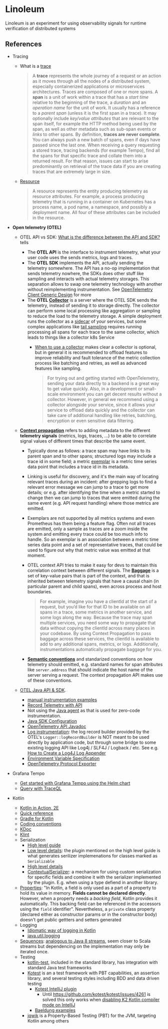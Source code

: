 # Linoleum

Linoleum is an experiment for using observability signals for runtime verification of distributed systems

## References

- Tracing
  - What is a [trace](https://grafana.com/docs/tempo/latest/introduction/)

    > A __trace__ represents the whole journey of a request or an action as it moves through all the nodes of a distributed system, especially containerized applications or microservices architectures. 
    > Traces are composed of one or more spans. A __span__ is a unit of work within a trace that has a _start time_ relative to the beginning of the trace, a _duration_ and an _operation name_ for the unit of work. It usually has a reference to a _parent span_ (unless it is the first span in a trace). It may optionally include _key/value attributes_ that are relevant to the span itself, for example the HTTP method being used by the span, as well as other metadata such as sub-span events or _links_ to other spans.
    > By definition, __traces are never complete__. You can always push a new batch of spans, even if days have passed since the last one. When receiving a query requesting a stored trace, tracing backends (for example Tempo), find all the spans for that specific trace and collate them into a returned result. For that reason, issues can start to arise predominantly on retrieval of the trace data if you are creating traces that are extremely large in size.

  - [Resource](https://opentelemetry.io/docs/concepts/resources/)
  
    > A resource represents the entity producing telemetry as resource attributes. For example, a process producing telemetry that is running in a container on Kubernetes has a process name, a pod name, a namespace, and possibly a deployment name. All four of these attributes can be included in the resource.

- __Open telemetry (OTEL)__
  - OTEL API vs SDK: [What is the difference between the API and SDK?](https://github.com/open-telemetry/opentelemetry-rust/issues/1186) tells
    - The __OTEL API__ is the interface to instrument telemetry, what your user code uses the sends metrics, logs and traces.
    - The __OTEL SDK__ implements the API, actually sending the telemetry somewhere. The API has a no-op implementation that sends telemetry nowhere, the SDKs does other stuff like sampling and interacts with actual telemetry storages. This separation allows to swap one telemetry technology with another without reimplementing instrumentation. See [OpenTelemetry Client Generic Design](https://github.com/open-telemetry/opentelemetry-specification/blob/main/specification/library-guidelines.md#opentelemetry-client-generic-design) for more
    - The __OTEL [Collector](https://opentelemetry.io/docs/collector/)__ is a server where the OTEL SDK sends the telemetry, instead of sending it to storage directly. The collector can perform some local processing like aggregation or sampling to reduce the load to the telemetry storage. A simple deployment runs the collector as a [sidecar](https://kubernetes.io/docs/concepts/workloads/pods/sidecar-containers/) of your services, but some complex applications like [tail sampling](https://github.com/open-telemetry/opentelemetry-collector-contrib/tree/main/processor/tailsamplingprocessor) requires running processing all spans for each trace to the same collector, which leads to things like a collector k8s Service
      - [When to use a collector](https://opentelemetry.io/docs/collector/#when-to-use-a-collector) makes clear a collector is optional, but in general it is recommended to offload features to improve reliability and fault tolerance of the metric collection process like batching and retries, as well as advanced features like sampling.

        > For trying out and getting started with OpenTelemetry, sending your data directly to a backend is a great way to get value quickly. Also, in a development or small-scale environment you can get decent results without a collector.
        > However, in general we recommend using a collector alongside your service, since it allows your service to offload data quickly and the collector can take care of additional handling like retries, batching, encryption or even sensitive data filtering.

  - [__Context propagation__](https://opentelemetry.io/docs/languages/java/instrumentation/#context-propagation) refers to adding metadata to the different __telemetry signals__ (metrics, logs, traces, ...) to be able to correlate signal values of different times that describe the same event. 
    - Typically done as follows: a trace span may have links to its parent span and to other spans; structured logs may include a trace id in some field; a metric [exemplar](https://opentelemetry.io/docs/specs/otel/metrics/data-model/#exemplars) is a metric time series data point that includes a trace id in its metadata. 
    - Linking is useful for discovery, and it's the main way of locating relevant traces during an incident: after grepping logs to find a relevant error message we can jump to a trace to get more details; or e.g. after identifying the time when a metric started to change then we can jump to traces that were emitted during the same event (e.g. API request handling) where those metrics are emitted. 
    - Exemplars are not supported by all metrics systems and even Prometheus has them being a feature flag. Often not all traces are emitted, only a sample as traces are a zoom inside the system and emitting every trace could be too much info to handle. So an exemplar is an association between a metric time series data point and a set of representative traces, that could be used to figure out why that metric value was emitted at that moment.
    - OTEL context API tries to make it easy for devs to maintain this correlation context between different signals. The [__Baggage__](https://opentelemetry.io/docs/concepts/signals/baggage/) is a set of key-value pairs that is part of the context, and that is inherited between telemetry signals that have a causal chain (in particular parent and child spans), even across process and host boundaries.  

      > For example, imagine you have a clientId at the start of a request, but you’d like for that ID to be available on all spans in a trace, some metrics in another service, and some logs along the way. Because the trace may span multiple services, you need some way to propagate that data without copying the clientId across many places in your codebase.
      > By using Context Propagation to pass baggage across these services, the clientId is available to add to any additional spans, metrics, or logs. Additionally, instrumentations automatically propagate baggage for you.

    - [__Semantic conventions__](https://opentelemetry.io/docs/specs/semconv/) and standarized conventions on how telemetry should emitted, e.g. standard names for span attributes like `server.address` that should indicate the host name of the server serving a request. The context propagation API makes use of these conventions.
  - [OTEL Java API & SDK](https://opentelemetry.io/docs/languages/java/). 
    - [manual instrumentation examples](https://opentelemetry.io/docs/languages/java/api-components/)
    - [Record Telemetry with API](https://opentelemetry.io/docs/languages/java/api-components)
    - Not using the [Java agent](https://opentelemetry.io/docs/zero-code/java/agent/) as that is used for zero-code instrumentation. 
    - [Java SDK Configuration](https://opentelemetry.io/docs/languages/java/configuration/)
    - [OpenTelemetry API Javadoc](https://javadoc.io/doc/io.opentelemetry/opentelemetry-api/latest/index.html)
    - [Log instrumentation](https://opentelemetry.io/docs/languages/java/instrumentation/#log-instrumentation): the log record builder provided by the OTEL's `Logger::logRecordBuilder` is NOT meant to be used directly by application code, but through some bridge to some existing logging API like Log4j / SLF4J / Logback / etc. See e.g. [How to Create a Log4J Log Appender](https://opentelemetry.io/docs/specs/otel/logs/supplementary-guidelines/)
    - [Environment Variable Specification](https://opentelemetry.io/docs/specs/otel/configuration/sdk-environment-variables/)
    - [OpenTelemetry Protocol Exporter](https://opentelemetry.io/docs/specs/otel/protocol/exporter/)
- Grafana Tempo
  - [Get started with Grafana Tempo using the Helm chart](https://grafana.com/docs/helm-charts/tempo-distributed/next/get-started-helm-charts/)
  - [Query with TraceQL](https://grafana.com/docs/tempo/latest/traceql/)


- Kotlin
  - [Kotlin in Action, 2E](https://livebook.manning.com/book/kotlin-in-action-second-edition)
  - [Quick reference](https://kotlin-quick-reference.com/)
  - [Gradle for Kotlin](https://kotlinlang.org/docs/gradle.html)
  - [Coding conventions](https://kotlinlang.org/docs/coding-conventions.html)
  - [KDoc](https://kotlinlang.org/docs/kotlin-doc.html)
  - [Klint](https://www.baeldung.com/kotlin/ktlint-code-formatting)
  - Serialization
    - [High level guide](https://kotlinlang.org/docs/serialization.html#serialize-and-deserialize-json)
    - [Low level details](https://github.com/Kotlin/kotlinx.serialization/blob/master/docs/serializers.md): the plugin mentioned on the high level guide is what generates serilizer implemenations for classes marked as `Serializable`
    - [High level details](https://github.com/Kotlin/kotlinx.serialization/blob/master/docs/basic-serialization.md#basics)
    - [ContextualSerializer](https://kotlinlang.org/api/kotlinx.serialization/kotlinx-serialization-core/kotlinx.serialization/-contextual-serializer/): a mechanism for using custom serialization for specific fields and combine it with the serializer implemented by the plugin. E.g. when using a type defiend in another library.
  - [Properties](https://kotlinlang.org/docs/properties.html): "In Kotlin, a field is only used as a part of a property to hold its value in memory. __Fields cannot be declared directly__. However, when a property needs a _backing field_, Kotlin provides it automatically. This backing field can be referenced in the accessors using the `field` identifier". Nevertheless, a `private` class property (declared either as constructor params or in the constructor body) doesn't get public gettters and setters generated
  - Logging
    - [Idiomatic way of logging in Kotlin](https://stackoverflow.com/questions/34416869/idiomatic-way-of-logging-in-kotlin)
    - [java.util.logging](https://docs.oracle.com/javase/8/docs/api/java/util/logging/package-summary.html)
  - [Sequences](https://kotlinlang.org/api/core/kotlin-stdlib/kotlin.sequences/-sequence/): [analogous to Java 8 streams](https://www.baeldung.com/kotlin/java-8-stream-vs-kotlin), seem closer to Scala streams but dependencing on the implementation may only be iterated once.
  - Testing
    - [kotlin-test](https://kotlinlang.org/api/core/kotlin-test/), included in the standard library, has integration with standard Java test frameworks
    - [Kotest](https://kotest.io/) is an a test framework with PBT capabilities, an assertion library, and several testing styles including BDD and data driven testing
      - [Kotest IntelliJ plugin](https://kotest.io/docs/intellij/intellij-plugin.html)
        - Until https://github.com/kotest/kotest/issues/4261 is solved this only works when [disabling K2 Kotlin compiler mode on IntelliJ](https://blog.jetbrains.com/idea/2024/03/k2-kotlin-mode-alpha-in-intellij-idea/)
      - [Baeldung examples](https://github.com/Baeldung/kotlin-tutorials/tree/master/kotlin-kotest)
    - [jqwik](https://jqwik.net/) is a Property-Based Testing (PBT) for the JVM, targeting Kotlin among others